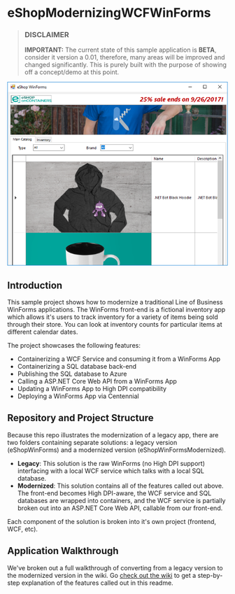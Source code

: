 # eShopModernizingWCFWinForms
> ### DISCLAIMER
> **IMPORTANT:** The current state of this sample application is **BETA**, consider it version a 0.01, therefore, many areas will be improved and changed significantly. This is purely built with the purpose of showing off a concept/demo at this point. 

![WinForms](assets/winForms.PNG)

## Introduction
This sample project shows how to modernize a traditional Line of Business WinForms applications. The WinForms front-end is a fictional inventory app which allows it's users to track inventory for a variety of items being sold through their store. You can look at inventory counts for particular items at different calendar dates. 

The project showcases the following features:
- Containerizing a WCF Service and consuming it from a WinForms App
- Containerizing a SQL database back-end
- Publishing the SQL database to Azure
- Calling a ASP.NET Core Web API from a WinForms App
- Updating a WinForms App to High DPI compatibility
- Deploying a WinForms App via Centennial

## Repository and Project Structure

Because this repo illustrates the modernization of a legacy app, there are two folders containing separate solutions: a legacy version (eShopWinForms) and a modernized version (eShopWinFormsModernized). 
 - **Legacy**: This solution is the raw WinForms (no High DPI support) interfacing with a local WCF service which talks with a local SQL database.
 - **Modernized**: This solution contains all of the features called out above. The front-end becomes High DPI-aware, the WCF service and SQL databases are wrapped into containers, and the WCF service is partially broken out into an ASP.NET Core Web API, callable from our front-end.

Each component of the solution is broken into it's own project (frontend, WCF, etc).

## Application Walkthrough

We've broken out a full walkthrough of converting from a legacy version to the modernized version in the wiki. Go [check out the wiki](https://github.com/dotnet-architecture/eShopModernizingWCFWinForms/wiki) to get a step-by-step explanation of the features called out in this readme.
